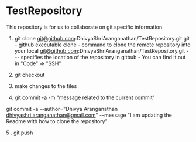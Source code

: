 # TestRepository

This repository is for us to collaborate on git specific information

1. git clone git@github.com:DhivyaShriAranganathan/TestRepository.git
git - github executable
clone - command to clone the remote repository into your local 
git@github.com:DhivyaShriAranganathan/TestRepository.git --- specifies the location of the repository in gitbub - You can find it out in "Code" => "SSH"

2. git checkout 

3. make changes to the files

4. git commit -a -m "message related to the current commit"

git commit -a --author="Dhivya Aranganathan <dhivyashri.aranganathan@gmail.com>" --message "I am updating the Readme with how to clone the repository"


5 . git push

